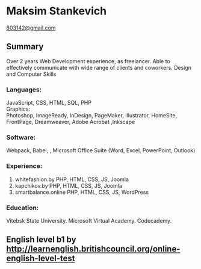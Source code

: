 # Maksim Stankevich

803142@gmail.com
## Summary
Over 2 years Web Development experience, as freelancer.
Able to effectively communicate with wide range of clients and coworkers.
Design and Computer Skills
### Languages:  
JavaScript, CSS, HTML, SQL, PHP  
Graphics:  
Photoshop, ImageReady, InDesign, PageMaker, Illustrator, HomeSite, FrontPage, Dreamweaver, Adobe Acrobat ,Inkscape  
### Software:  
Webpack, Babel, , Microsoft Office Suite (Word, Excel, PowerPoint, Outlook)
### Experience:

1. whitefashion.by PHP, HTML, CSS, JS, Joomla
2. kapchikov.by PHP, HTML, CSS, JS, Joomla
3. smartbalance.online PHP, HTML, CSS, JS, WordPress
### Education:
   Vitebsk State University.
   Microsoft Virtual Academy.
   Codecademy.

## English level b1 by http://learnenglish.britishcouncil.org/online-english-level-test
